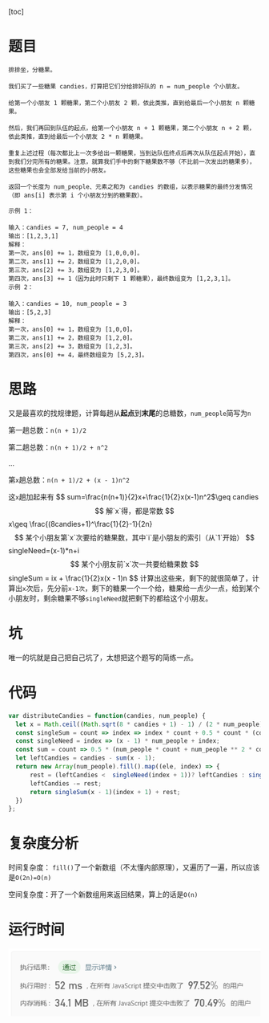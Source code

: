 [toc]

# 题目

```
排排坐，分糖果。

我们买了一些糖果 candies，打算把它们分给排好队的 n = num_people 个小朋友。

给第一个小朋友 1 颗糖果，第二个小朋友 2 颗，依此类推，直到给最后一个小朋友 n 颗糖果。

然后，我们再回到队伍的起点，给第一个小朋友 n + 1 颗糖果，第二个小朋友 n + 2 颗，依此类推，直到给最后一个小朋友 2 * n 颗糖果。

重复上述过程（每次都比上一次多给出一颗糖果，当到达队伍终点后再次从队伍起点开始），直到我们分完所有的糖果。注意，就算我们手中的剩下糖果数不够（不比前一次发出的糖果多），这些糖果也会全部发给当前的小朋友。

返回一个长度为 num_people、元素之和为 candies 的数组，以表示糖果的最终分发情况（即 ans[i] 表示第 i 个小朋友分到的糖果数）。
```

```
示例 1：

输入：candies = 7, num_people = 4
输出：[1,2,3,1]
解释：
第一次，ans[0] += 1，数组变为 [1,0,0,0]。
第二次，ans[1] += 2，数组变为 [1,2,0,0]。
第三次，ans[2] += 3，数组变为 [1,2,3,0]。
第四次，ans[3] += 1（因为此时只剩下 1 颗糖果），最终数组变为 [1,2,3,1]。
示例 2：

输入：candies = 10, num_people = 3
输出：[5,2,3]
解释：
第一次，ans[0] += 1，数组变为 [1,0,0]。
第二次，ans[1] += 2，数组变为 [1,2,0]。
第三次，ans[2] += 3，数组变为 [1,2,3]。
第四次，ans[0] += 4，最终数组变为 [5,2,3]。
```

# 思路

又是最喜欢的找规律题，计算每趟从**起点**到**末尾**的总糖数，`num_people`简写为`n`

第一趟总数：`n(n + 1)/2`

第二趟总数：`n(n + 1)/2 + n^2`

...

第`x`趟总数：`n(n + 1)/2 + (x - 1)n^2`

这`x`趟加起来有
$$
sum=\frac{n(n+1)}{2}x+\frac{1}{2}x(x-1)n^2$\geq candies
$$
解`x`得，都是常数
$$
x\geq \frac{(8candies+1)^\frac{1}{2}-1}{2n}
$$
某个小朋友第`x`次要给的糖果数，其中`i`是小朋友的索引（从`1`开始）
$$
singleNeed=(x-1)*n+i
$$
某个小朋友前`x`次一共要给糖果数
$$
singleSum = ix + \frac{1}{2}x(x - 1)n
$$
计算出这些来，剩下的就很简单了，计算出`x`次后，先分前`x-1次`，剩下的糖果一个一个给，糖果给一点少一点，给到某个小朋友时，剩余糖果不够`singleNeed`就把剩下的都给这个小朋友。

# 坑

唯一的坑就是自己把自己坑了，太想把这个题写的简练一点。



# 代码

```javascript
var distributeCandies = function(candies, num_people) {
  let x = Math.ceil((Math.sqrt(8 * candies + 1) - 1) / (2 * num_people));
  const singleSum = count => index => index * count + 0.5 * count * (count - 1) * num_people;
  const singleNeed = index => (x - 1) * num_people + index;
  const sum = count => 0.5 * (num_people * count + num_people ** 2 * count ** 2);
  let leftCandies = candies - sum(x - 1);
  return new Array(num_people).fill().map((ele, index) => {
      rest = (leftCandies <  singleNeed(index + 1))? leftCandies : singleNeed(index + 1);
      leftCandies -= rest;
      return singleSum(x - 1)(index + 1) + rest;
  })
};
```

# 复杂度分析

时间复杂度： `fill()`了一个新数组（不太懂内部原理），又遍历了一遍，所以应该是`O(2n)=O(n)`

空间复杂度：开了一个新数组用来返回结果，算上的话是`O(n)`

# 运行时间

![97/70](images\image-20200306010845897.png)